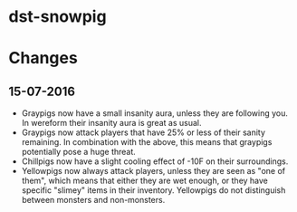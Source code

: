 # dst-snowpig

Changes
=======

15-07-2016
----------

* Graypigs now have a small insanity aura, unless they are following you. In wereform their insanity aura is great as usual.
* Graypigs now attack players that have 25% or less of their sanity remaining. In combination with the above, this means that graypigs potentially pose a huge threat.
* Chillpigs now have a slight cooling effect of -10F on their surroundings.
* Yellowpigs now always attack players, unless they are seen as "one of them", which means that either they are wet enough, or they have specific "slimey" items in their inventory. Yellowpigs do not distinguish between monsters and non-monsters.
